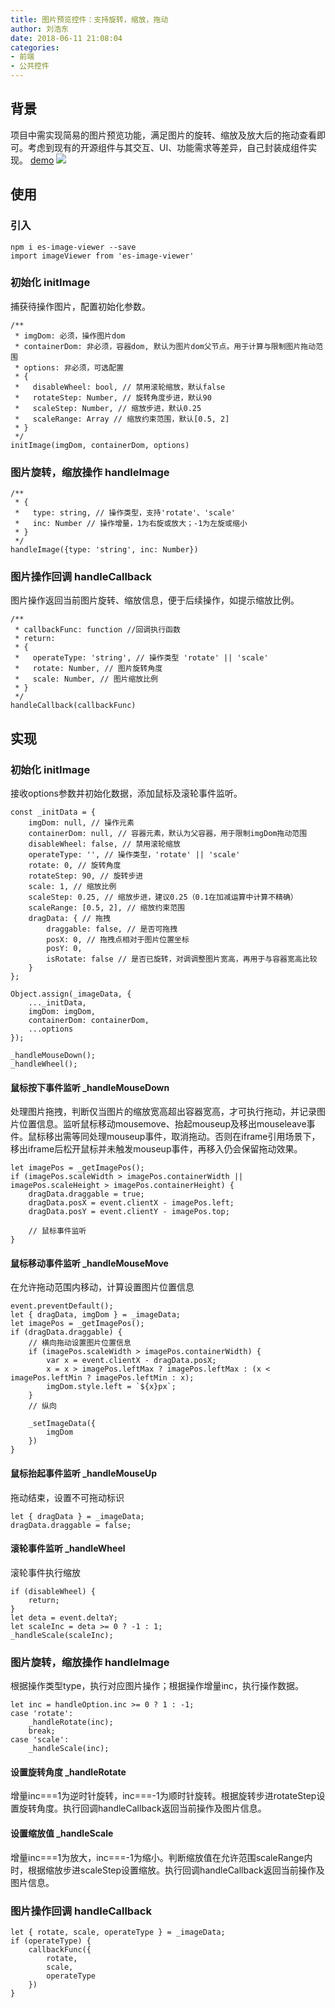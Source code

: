 ```yaml
---
title: 图片预览控件：支持旋转，缩放，拖动
author: 刘浩东
date: 2018-06-11 21:08:04
categories:
- 前端
- 公共控件
---
```

## 背景
项目中需实现简易的图片预览功能，满足图片的旋转、缩放及放大后的拖动查看即可。考虑到现有的开源组件与其交互、UI、功能需求等差异，自己封装成组件实现。
[demo](http://htmlpreview.github.io/?https://github.com/hollton/image-viewer/blob/master/demo/index.html)
![](/img/clipboard.png)

<!-- more -->

## 使用

### 引入

```
npm i es-image-viewer --save
import imageViewer from 'es-image-viewer'
```

### 初始化 initImage
捕获待操作图片，配置初始化参数。
```
/**
 * imgDom: 必须，操作图片dom
 * containerDom: 非必须，容器dom, 默认为图片dom父节点。用于计算与限制图片拖动范围
 * options: 非必须，可选配置
 * {
 *   disableWheel: bool, // 禁用滚轮缩放，默认false
 *   rotateStep: Number, // 旋转角度步进，默认90
 *   scaleStep: Number, // 缩放步进，默认0.25
 *   scaleRange: Array // 缩放约束范围，默认[0.5, 2]
 * }
 */
initImage(imgDom, containerDom, options)
```

### 图片旋转，缩放操作 handleImage
```
/**
 * {
 *   type: string, // 操作类型，支持'rotate'、'scale'
 *   inc: Number // 操作增量，1为右旋或放大；-1为左旋或缩小
 * }
 */
handleImage({type: 'string', inc: Number})
```

### 图片操作回调 handleCallback
图片操作返回当前图片旋转、缩放信息，便于后续操作，如提示缩放比例。
```
/**
 * callbackFunc: function //回调执行函数
 * return: 
 * {
 *   operateType: 'string', // 操作类型 'rotate' || 'scale'
 *   rotate: Number, // 图片旋转角度
 *   scale: Number, // 图片缩放比例
 * }
 */
handleCallback(callbackFunc)
```

## 实现

### 初始化 initImage
接收options参数并初始化数据，添加鼠标及滚轮事件监听。
```
const _initData = {
    imgDom: null, // 操作元素
    containerDom: null, // 容器元素，默认为父容器，用于限制imgDom拖动范围
    disableWheel: false, // 禁用滚轮缩放
    operateType: '', // 操作类型，'rotate' || 'scale'
    rotate: 0, // 旋转角度
    rotateStep: 90, // 旋转步进
    scale: 1, // 缩放比例
    scaleStep: 0.25, // 缩放步进，建议0.25（0.1在加减运算中计算不精确）
    scaleRange: [0.5, 2], // 缩放约束范围
    dragData: { // 拖拽
        draggable: false, // 是否可拖拽
        posX: 0, // 拖拽点相对于图片位置坐标
        posY: 0,
        isRotate: false // 是否已旋转，对调调整图片宽高，再用于与容器宽高比较
    }
};

Object.assign(_imageData, {
    ..._initData,
    imgDom: imgDom,
    containerDom: containerDom,
    ...options
});

_handleMouseDown();
_handleWheel();
```

#### 鼠标按下事件监听 _handleMouseDown
处理图片拖拽，判断仅当图片的缩放宽高超出容器宽高，才可执行拖动，并记录图片位置信息。监听鼠标移动mousemove、抬起mouseup及移出mouseleave事件。鼠标移出需等同处理mouseup事件，取消拖动。否则在iframe引用场景下，移出iframe后松开鼠标并未触发mouseup事件，再移入仍会保留拖动效果。
```
let imagePos = _getImagePos();
if (imagePos.scaleWidth > imagePos.containerWidth || imagePos.scaleHeight > imagePos.containerHeight) {
    dragData.draggable = true;
    dragData.posX = event.clientX - imagePos.left;
    dragData.posY = event.clientY - imagePos.top;

    // 鼠标事件监听
}
```

#### 鼠标移动事件监听 _handleMouseMove
在允许拖动范围内移动，计算设置图片位置信息
```
event.preventDefault();
let { dragData, imgDom } = _imageData;
let imagePos = _getImagePos();
if (dragData.draggable) {
    // 横向拖动设置图片位置信息
    if (imagePos.scaleWidth > imagePos.containerWidth) {
        var x = event.clientX - dragData.posX;
        x = x > imagePos.leftMax ? imagePos.leftMax : (x < imagePos.leftMin ? imagePos.leftMin : x);
        imgDom.style.left = `${x}px`;
    }
    // 纵向
    
    _setImageData({
        imgDom
    })
}
```

#### 鼠标抬起事件监听 _handleMouseUp
拖动结束，设置不可拖动标识
```
let { dragData } = _imageData;
dragData.draggable = false;
```

#### 滚轮事件监听 _handleWheel
滚轮事件执行缩放
```
if (disableWheel) {
    return;
}
let deta = event.deltaY;
let scaleInc = deta >= 0 ? -1 : 1;
_handleScale(scaleInc);
```

### 图片旋转，缩放操作 handleImage
根据操作类型type，执行对应图片操作；根据操作增量inc，执行操作数据。
```
let inc = handleOption.inc >= 0 ? 1 : -1;
case 'rotate':
    _handleRotate(inc);
    break;
case 'scale':
    _handleScale(inc);
```

#### 设置旋转角度 _handleRotate
增量inc===1为逆时针旋转，inc===-1为顺时针旋转。根据旋转步进rotateStep设置旋转角度。执行回调handleCallback返回当前操作及图片信息。

#### 设置缩放值 _handleScale
增量inc===1为放大，inc===-1为缩小。判断缩放值在允许范围scaleRange内时，根据缩放步进scaleStep设置缩放。执行回调handleCallback返回当前操作及图片信息。

### 图片操作回调 handleCallback
```
let { rotate, scale, operateType } = _imageData;
if (operateType) {
    callbackFunc({
        rotate,
        scale,
        operateType
    })
}
```